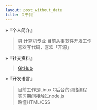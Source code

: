 ```yaml
---
layout: post_without_date
title: 关于我
---
```


&raquo;『个人简介』

> 男 计算机专业 目前从事软件开发工作  
> 喜欢写代码，喜欢「开源」  

&raquo;『社交资料』

>  [GitHub]



&raquo;『开发语言』

> 目前工作是Linux C后台的网络编程   
> 实习期间接触过node.js   
> 略懂HTML/CSS  





[GitHub]:http://github.com
